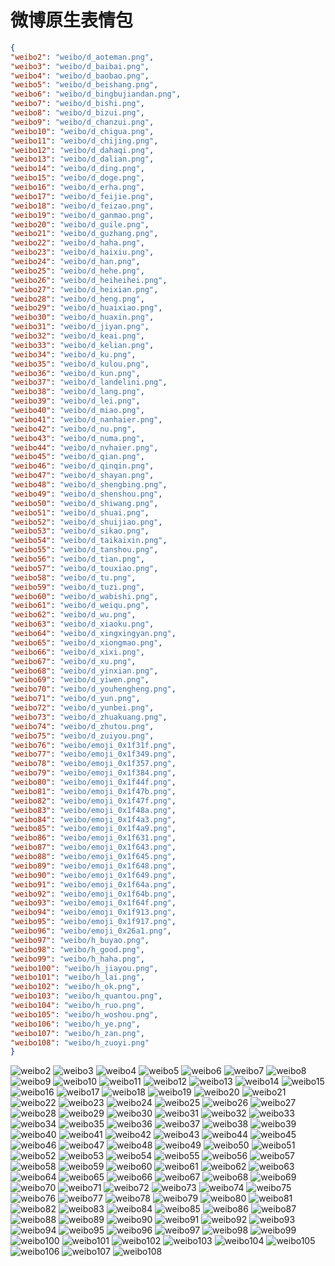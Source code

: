 # 微博原生表情包

```json
{
"weibo2": "weibo/d_aoteman.png",
"weibo3": "weibo/d_baibai.png",
"weibo4": "weibo/d_baobao.png",
"weibo5": "weibo/d_beishang.png",
"weibo6": "weibo/d_bingbujiandan.png",
"weibo7": "weibo/d_bishi.png",
"weibo8": "weibo/d_bizui.png",
"weibo9": "weibo/d_chanzui.png",
"weibo10": "weibo/d_chigua.png",
"weibo11": "weibo/d_chijing.png",
"weibo12": "weibo/d_dahaqi.png",
"weibo13": "weibo/d_dalian.png",
"weibo14": "weibo/d_ding.png",
"weibo15": "weibo/d_doge.png",
"weibo16": "weibo/d_erha.png",
"weibo17": "weibo/d_feijie.png",
"weibo18": "weibo/d_feizao.png",
"weibo19": "weibo/d_ganmao.png",
"weibo20": "weibo/d_guile.png",
"weibo21": "weibo/d_guzhang.png",
"weibo22": "weibo/d_haha.png",
"weibo23": "weibo/d_haixiu.png",
"weibo24": "weibo/d_han.png",
"weibo25": "weibo/d_hehe.png",
"weibo26": "weibo/d_heiheihei.png",
"weibo27": "weibo/d_heixian.png",
"weibo28": "weibo/d_heng.png",
"weibo29": "weibo/d_huaixiao.png",
"weibo30": "weibo/d_huaxin.png",
"weibo31": "weibo/d_jiyan.png",
"weibo32": "weibo/d_keai.png",
"weibo33": "weibo/d_kelian.png",
"weibo34": "weibo/d_ku.png",
"weibo35": "weibo/d_kulou.png",
"weibo36": "weibo/d_kun.png",
"weibo37": "weibo/d_landelini.png",
"weibo38": "weibo/d_lang.png",
"weibo39": "weibo/d_lei.png",
"weibo40": "weibo/d_miao.png",
"weibo41": "weibo/d_nanhaier.png",
"weibo42": "weibo/d_nu.png",
"weibo43": "weibo/d_numa.png",
"weibo44": "weibo/d_nvhaier.png",
"weibo45": "weibo/d_qian.png",
"weibo46": "weibo/d_qinqin.png",
"weibo47": "weibo/d_shayan.png",
"weibo48": "weibo/d_shengbing.png",
"weibo49": "weibo/d_shenshou.png",
"weibo50": "weibo/d_shiwang.png",
"weibo51": "weibo/d_shuai.png",
"weibo52": "weibo/d_shuijiao.png",
"weibo53": "weibo/d_sikao.png",
"weibo54": "weibo/d_taikaixin.png",
"weibo55": "weibo/d_tanshou.png",
"weibo56": "weibo/d_tian.png",
"weibo57": "weibo/d_touxiao.png",
"weibo58": "weibo/d_tu.png",
"weibo59": "weibo/d_tuzi.png",
"weibo60": "weibo/d_wabishi.png",
"weibo61": "weibo/d_weiqu.png",
"weibo62": "weibo/d_wu.png",
"weibo63": "weibo/d_xiaoku.png",
"weibo64": "weibo/d_xingxingyan.png",
"weibo65": "weibo/d_xiongmao.png",
"weibo66": "weibo/d_xixi.png",
"weibo67": "weibo/d_xu.png",
"weibo68": "weibo/d_yinxian.png",
"weibo69": "weibo/d_yiwen.png",
"weibo70": "weibo/d_youhengheng.png",
"weibo71": "weibo/d_yun.png",
"weibo72": "weibo/d_yunbei.png",
"weibo73": "weibo/d_zhuakuang.png",
"weibo74": "weibo/d_zhutou.png",
"weibo75": "weibo/d_zuiyou.png",
"weibo76": "weibo/emoji_0x1f31f.png",
"weibo77": "weibo/emoji_0x1f349.png",
"weibo78": "weibo/emoji_0x1f357.png",
"weibo79": "weibo/emoji_0x1f384.png",
"weibo80": "weibo/emoji_0x1f44f.png",
"weibo81": "weibo/emoji_0x1f47b.png",
"weibo82": "weibo/emoji_0x1f47f.png",
"weibo83": "weibo/emoji_0x1f48a.png",
"weibo84": "weibo/emoji_0x1f4a3.png",
"weibo85": "weibo/emoji_0x1f4a9.png",
"weibo86": "weibo/emoji_0x1f631.png",
"weibo87": "weibo/emoji_0x1f643.png",
"weibo88": "weibo/emoji_0x1f645.png",
"weibo89": "weibo/emoji_0x1f648.png",
"weibo90": "weibo/emoji_0x1f649.png",
"weibo91": "weibo/emoji_0x1f64a.png",
"weibo92": "weibo/emoji_0x1f64b.png",
"weibo93": "weibo/emoji_0x1f64f.png",
"weibo94": "weibo/emoji_0x1f913.png",
"weibo95": "weibo/emoji_0x1f917.png",
"weibo96": "weibo/emoji_0x26a1.png",
"weibo97": "weibo/h_buyao.png",
"weibo98": "weibo/h_good.png",
"weibo99": "weibo/h_haha.png",
"weibo100": "weibo/h_jiayou.png",
"weibo101": "weibo/h_lai.png",
"weibo102": "weibo/h_ok.png",
"weibo103": "weibo/h_quantou.png",
"weibo104": "weibo/h_ruo.png",
"weibo105": "weibo/h_woshou.png",
"weibo106": "weibo/h_ye.png",
"weibo107": "weibo/h_zan.png",
"weibo108": "weibo/h_zuoyi.png"
}
```
![weibo2](https://valinecdn.bili33.top/weibo/d_aoteman.png)
![weibo3](https://valinecdn.bili33.top/weibo/d_baibai.png)
![weibo4](https://valinecdn.bili33.top/weibo/d_baobao.png)
![weibo5](https://valinecdn.bili33.top/weibo/d_beishang.png)
![weibo6](https://valinecdn.bili33.top/weibo/d_bingbujiandan.png)
![weibo7](https://valinecdn.bili33.top/weibo/d_bishi.png)
![weibo8](https://valinecdn.bili33.top/weibo/d_bizui.png)
![weibo9](https://valinecdn.bili33.top/weibo/d_chanzui.png)
![weibo10](https://valinecdn.bili33.top/weibo/d_chigua.png)
![weibo11](https://valinecdn.bili33.top/weibo/d_chijing.png)
![weibo12](https://valinecdn.bili33.top/weibo/d_dahaqi.png)
![weibo13](https://valinecdn.bili33.top/weibo/d_dalian.png)
![weibo14](https://valinecdn.bili33.top/weibo/d_ding.png)
![weibo15](https://valinecdn.bili33.top/weibo/d_doge.png)
![weibo16](https://valinecdn.bili33.top/weibo/d_erha.png)
![weibo17](https://valinecdn.bili33.top/weibo/d_feijie.png)
![weibo18](https://valinecdn.bili33.top/weibo/d_feizao.png)
![weibo19](https://valinecdn.bili33.top/weibo/d_ganmao.png)
![weibo20](https://valinecdn.bili33.top/weibo/d_guile.png)
![weibo21](https://valinecdn.bili33.top/weibo/d_guzhang.png)
![weibo22](https://valinecdn.bili33.top/weibo/d_haha.png)
![weibo23](https://valinecdn.bili33.top/weibo/d_haixiu.png)
![weibo24](https://valinecdn.bili33.top/weibo/d_han.png)
![weibo25](https://valinecdn.bili33.top/weibo/d_hehe.png)
![weibo26](https://valinecdn.bili33.top/weibo/d_heiheihei.png)
![weibo27](https://valinecdn.bili33.top/weibo/d_heixian.png)
![weibo28](https://valinecdn.bili33.top/weibo/d_heng.png)
![weibo29](https://valinecdn.bili33.top/weibo/d_huaixiao.png)
![weibo30](https://valinecdn.bili33.top/weibo/d_huaxin.png)
![weibo31](https://valinecdn.bili33.top/weibo/d_jiyan.png)
![weibo32](https://valinecdn.bili33.top/weibo/d_keai.png)
![weibo33](https://valinecdn.bili33.top/weibo/d_kelian.png)
![weibo34](https://valinecdn.bili33.top/weibo/d_ku.png)
![weibo35](https://valinecdn.bili33.top/weibo/d_kulou.png)
![weibo36](https://valinecdn.bili33.top/weibo/d_kun.png)
![weibo37](https://valinecdn.bili33.top/weibo/d_landelini.png)
![weibo38](https://valinecdn.bili33.top/weibo/d_lang.png)
![weibo39](https://valinecdn.bili33.top/weibo/d_lei.png)
![weibo40](https://valinecdn.bili33.top/weibo/d_miao.png)
![weibo41](https://valinecdn.bili33.top/weibo/d_nanhaier.png)
![weibo42](https://valinecdn.bili33.top/weibo/d_nu.png)
![weibo43](https://valinecdn.bili33.top/weibo/d_numa.png)
![weibo44](https://valinecdn.bili33.top/weibo/d_nvhaier.png)
![weibo45](https://valinecdn.bili33.top/weibo/d_qian.png)
![weibo46](https://valinecdn.bili33.top/weibo/d_qinqin.png)
![weibo47](https://valinecdn.bili33.top/weibo/d_shayan.png)
![weibo48](https://valinecdn.bili33.top/weibo/d_shengbing.png)
![weibo49](https://valinecdn.bili33.top/weibo/d_shenshou.png)
![weibo50](https://valinecdn.bili33.top/weibo/d_shiwang.png)
![weibo51](https://valinecdn.bili33.top/weibo/d_shuai.png)
![weibo52](https://valinecdn.bili33.top/weibo/d_shuijiao.png)
![weibo53](https://valinecdn.bili33.top/weibo/d_sikao.png)
![weibo54](https://valinecdn.bili33.top/weibo/d_taikaixin.png)
![weibo55](https://valinecdn.bili33.top/weibo/d_tanshou.png)
![weibo56](https://valinecdn.bili33.top/weibo/d_tian.png)
![weibo57](https://valinecdn.bili33.top/weibo/d_touxiao.png)
![weibo58](https://valinecdn.bili33.top/weibo/d_tu.png)
![weibo59](https://valinecdn.bili33.top/weibo/d_tuzi.png)
![weibo60](https://valinecdn.bili33.top/weibo/d_wabishi.png)
![weibo61](https://valinecdn.bili33.top/weibo/d_weiqu.png)
![weibo62](https://valinecdn.bili33.top/weibo/d_wu.png)
![weibo63](https://valinecdn.bili33.top/weibo/d_xiaoku.png)
![weibo64](https://valinecdn.bili33.top/weibo/d_xingxingyan.png)
![weibo65](https://valinecdn.bili33.top/weibo/d_xiongmao.png)
![weibo66](https://valinecdn.bili33.top/weibo/d_xixi.png)
![weibo67](https://valinecdn.bili33.top/weibo/d_xu.png)
![weibo68](https://valinecdn.bili33.top/weibo/d_yinxian.png)
![weibo69](https://valinecdn.bili33.top/weibo/d_yiwen.png)
![weibo70](https://valinecdn.bili33.top/weibo/d_youhengheng.png)
![weibo71](https://valinecdn.bili33.top/weibo/d_yun.png)
![weibo72](https://valinecdn.bili33.top/weibo/d_yunbei.png)
![weibo73](https://valinecdn.bili33.top/weibo/d_zhuakuang.png)
![weibo74](https://valinecdn.bili33.top/weibo/d_zhutou.png)
![weibo75](https://valinecdn.bili33.top/weibo/d_zuiyou.png)
![weibo76](https://valinecdn.bili33.top/weibo/emoji_0x1f31f.png)
![weibo77](https://valinecdn.bili33.top/weibo/emoji_0x1f349.png)
![weibo78](https://valinecdn.bili33.top/weibo/emoji_0x1f357.png)
![weibo79](https://valinecdn.bili33.top/weibo/emoji_0x1f384.png)
![weibo80](https://valinecdn.bili33.top/weibo/emoji_0x1f44f.png)
![weibo81](https://valinecdn.bili33.top/weibo/emoji_0x1f47b.png)
![weibo82](https://valinecdn.bili33.top/weibo/emoji_0x1f47f.png)
![weibo83](https://valinecdn.bili33.top/weibo/emoji_0x1f48a.png)
![weibo84](https://valinecdn.bili33.top/weibo/emoji_0x1f4a3.png)
![weibo85](https://valinecdn.bili33.top/weibo/emoji_0x1f4a9.png)
![weibo86](https://valinecdn.bili33.top/weibo/emoji_0x1f631.png)
![weibo87](https://valinecdn.bili33.top/weibo/emoji_0x1f643.png)
![weibo88](https://valinecdn.bili33.top/weibo/emoji_0x1f645.png)
![weibo89](https://valinecdn.bili33.top/weibo/emoji_0x1f648.png)
![weibo90](https://valinecdn.bili33.top/weibo/emoji_0x1f649.png)
![weibo91](https://valinecdn.bili33.top/weibo/emoji_0x1f64a.png)
![weibo92](https://valinecdn.bili33.top/weibo/emoji_0x1f64b.png)
![weibo93](https://valinecdn.bili33.top/weibo/emoji_0x1f64f.png)
![weibo94](https://valinecdn.bili33.top/weibo/emoji_0x1f913.png)
![weibo95](https://valinecdn.bili33.top/weibo/emoji_0x1f917.png)
![weibo96](https://valinecdn.bili33.top/weibo/emoji_0x26a1.png)
![weibo97](https://valinecdn.bili33.top/weibo/h_buyao.png)
![weibo98](https://valinecdn.bili33.top/weibo/h_good.png)
![weibo99](https://valinecdn.bili33.top/weibo/h_haha.png)
![weibo100](https://valinecdn.bili33.top/weibo/h_jiayou.png)
![weibo101](https://valinecdn.bili33.top/weibo/h_lai.png)
![weibo102](https://valinecdn.bili33.top/weibo/h_ok.png)
![weibo103](https://valinecdn.bili33.top/weibo/h_quantou.png)
![weibo104](https://valinecdn.bili33.top/weibo/h_ruo.png)
![weibo105](https://valinecdn.bili33.top/weibo/h_woshou.png)
![weibo106](https://valinecdn.bili33.top/weibo/h_ye.png)
![weibo107](https://valinecdn.bili33.top/weibo/h_zan.png)
![weibo108](https://valinecdn.bili33.top/weibo/h_zuoyi.png)